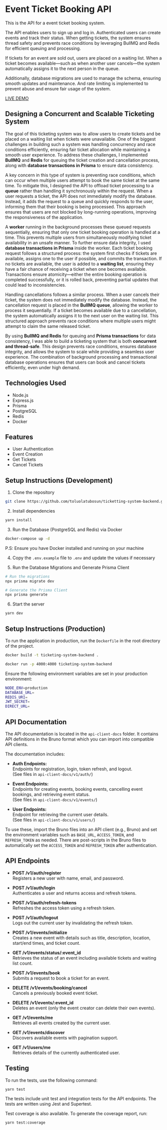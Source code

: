 # Event Ticket Booking API
This is the API for a event ticket booking system.

The API enables users to sign up and log in. Authenticated users can create events and track their status. When getting tickets, the system ensures thread safety and prevents race conditions by leveraging BullMQ and Redis for efficient queuing and processing.

If tickets for an event are sold out, users are placed on a waiting list. When a ticket becomes available—such as when another user cancels—the system automatically assigns it to the next person in the queue.

Additionally, database migrations are used to manage the schema, ensuring smooth updates and maintenance. And rate limiting is implemented to prevent abuse and ensure fair usage of the system.

[LIVE DEMO](https://ticketing-system-backend.toluolatubosun.com)

## Designing a Concurrent and Scalable Ticketing System

The goal of this ticketing system was to allow users to create tickets and be placed on a waiting list when tickets were unavailable. One of the biggest challenges in building such a system was handling concurrency and race conditions efficiently, ensuring fair ticket allocation while maintaining a smooth user experience. To address these challenges, I implemented **BullMQ** and **Redis** for queuing the ticket creation and cancellation process, along with **database transactions in Prisma** to ensure data consistency.  

A key concern in this type of system is preventing race conditions, which can occur when multiple users attempt to book the same ticket at the same time. To mitigate this, I designed the API to offload ticket processing to a **queue** rather than handling it synchronously within the request. When a user requests a ticket, the API does not immediately modify the database. Instead, it adds the request to a queue and quickly responds to the user, informing them that their booking is being processed. This approach ensures that users are not blocked by long-running operations, improving the responsiveness of the application.  

A **worker** running in the background processes these queued requests sequentially, ensuring that only one ticket booking operation is handled at a time. This prevents multiple users from simultaneously modifying ticket availability in an unsafe manner. To further ensure data integrity, I used **database transactions in Prisma** inside the worker. Each ticket booking request follows a structured process: the system first checks if tickets are available, assigns one to the user if possible, and commits the transaction. If no tickets are available, the user is added to a **waiting list**, ensuring they have a fair chance of receiving a ticket when one becomes available. Transactions ensure atomicity—either the entire booking operation is completed successfully, or it is rolled back, preventing partial updates that could lead to inconsistencies.  

Handling cancellations follows a similar process. When a user cancels their ticket, the system does not immediately modify the database. Instead, the cancellation request is placed in the **BullMQ queue**, allowing the worker to process it sequentially. If a ticket becomes available due to a cancellation, the system automatically assigns it to the next user on the waiting list. This structured approach prevents race conditions where multiple users might attempt to claim the same released ticket.  

By using **BullMQ and Redis** for queuing and **Prisma transactions** for data consistency, I was able to build a ticketing system that is both **concurrent and thread-safe**. This design prevents race conditions, ensures database integrity, and allows the system to scale while providing a seamless user experience. The combination of background processing and transactional database operations ensures that users can book and cancel tickets efficiently, even under high demand.

## Technologies Used
- Node.js
- Express.js
- Prisma
- PostgreSQL
- Redis
- Docker

## Features
- User Authentication
- Event Creation
- Get Tickets
- Cancel Tickets

## Setup Instructions (Development)

1. Clone the repository

```bash
git clone https://github.com/toluolatubosun/ticketting-system-backend.git
```

2. Install dependencies

```bash
yarn install
```

3. Run the Database (PostgreSQL and Redis) via Docker

```bash
docker-compose up -d
```

P.S: Ensure you have Docker installed and running on your machine

4. Copy the `.env.example` file to `.env` and update the values if necessary


5. Run the Database Migrations and Generate Prisma Client

```bash
# Run the migrations
npx prisma migrate dev

# Generate the Prisma Client
npx prisma generate
```

6. Start the server

```bash
yarn dev
```

## Setup Instructions (Production)

To run the application in production, run the `Dockerfile` in the root directory of the project.

```bash
docker build -t ticketing-system-backend .

docker run -p 4000:4000 ticketing-system-backend
```

Ensure the following environment variables are set in your production environment:

```bash
NODE_ENV=production
DATABASE_URL=
REDIS_URI=
JWT_SECRET=
DIRECT_URL=
```

## API Documentation

The API documentation is located in the `api-client-docs` folder. It contains API definitions in the Bruno format which you can import into compatible API clients.

The documentation includes:
- **Auth Endpoints:**  
  Endpoints for registration, login, token refresh, and logout.  
  (See files in `api-client-docs/v1/auth/`)
  
- **Event Endpoints:**  
  Endpoints for creating events, booking events, cancelling event bookings, and retrieving event status.  
  (See files in `api-client-docs/v1/events/`)
  
- **User Endpoints:**  
  Endpoint for retrieving the current user details.  
  (See files in `api-client-docs/v1/users/`)

To use these, import the Bruno files into an API client (e.g., Bruno) and set the environment variables such as `BASE_URL`, `ACCESS_TOKEN`, and `REFRESH_TOKEN` as needed. There are post-scripts in the Bruno files to automatically set the `ACCESS_TOKEN` and `REFRESH_TOKEN` after authentication.

## API Endpoints

- **POST /v1/auth/register**  
  Registers a new user with name, email, and password.

- **POST /v1/auth/login**  
  Authenticates a user and returns access and refresh tokens.

- **POST /v1/auth/refresh-tokens**  
  Refreshes the access token using a refresh token.

- **POST /v1/auth/logout**  
  Logs out the current user by invalidating the refresh token.

- **POST /v1/events/initialize**  
  Creates a new event with details such as title, description, location, start/end times, and ticket count.

- **GET /v1/events/status/:event_id**  
  Retrieves the status of an event including available tickets and waiting list count.

- **POST /v1/events/book**  
  Submits a request to book a ticket for an event.

- **DELETE /v1/events/booking/cancel**  
  Cancels a previously booked event ticket.

- **DELETE /v1/events/:event_id**  
  Deletes an event (only the event creator can delete their own events).

- **GET /v1/events/me**  
  Retrieves all events created by the current user.

- **GET /v1/events/discover**  
  Discovers available events with pagination support.

- **GET /v1/users/me**  
  Retrieves details of the currently authenticated user.

## Testing

To run the tests, use the following command:

```bash
yarn test
```

The tests include unit test and integration tests for the API endpoints. The tests are written using Jest and Supertest.

Test coverage is also available. To generate the coverage report, run:

```bash
yarn test:coverage
```